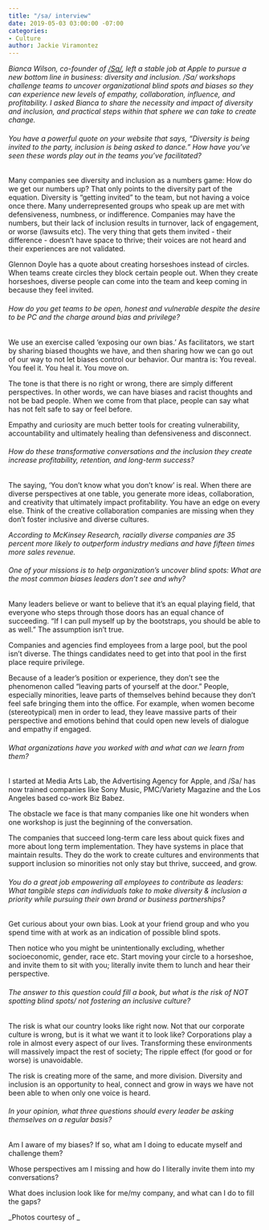 ```yaml
---
title: "/sa/ interview"
date: 2019-05-03 03:00:00 -07:00
categories:
- Culture
author: Jackie Viramontez
---
```


_Bianca Wilson, co-founder of [/Sa/](https://www.say-space.com/), left a stable job at Apple to pursue a new bottom line in business: diversity and inclusion. /Sa/ workshops challenge teams to uncover organizational blind spots and biases so they can experience new levels of empathy, collaboration, influence, and profitability. I asked Bianca to share the necessity and impact of diversity and inclusion, and practical steps within that sphere we can take to create change._ 

###### You have a powerful quote on your website that says, “Diversity is being invited to the party, inclusion is being asked to dance.” How have you’ve seen these words play out in the teams you’ve facilitated?

Many companies see diversity and inclusion as a numbers game: How do we get our numbers up? That only points to the diversity part of the equation. Diversity is “getting invited” to the team, but not having a voice once there. Many underrepresented groups who speak up are met with defensiveness, numbness, or indifference. Companies may have the numbers, but their lack of inclusion results in turnover, lack of engagement, or worse (lawsuits etc). The very thing that gets them invited - their difference - doesn’t have space to thrive; their voices are not heard and their experiences are not validated. 

Glennon Doyle has a quote about creating horseshoes instead of circles. When teams create circles they block certain people out. When they create horseshoes, diverse people can come into the team and keep coming in because they feel invited. 

###### How do you get teams to be open, honest and vulnerable despite the desire to be PC and the charge around bias and privilege?

We use an exercise called ‘exposing our own bias.’ As facilitators, we start by sharing biased thoughts we have, and then sharing how we can go out of our way to not let biases control our behavior. Our mantra is: You reveal. You feel it. You heal it. You move on. 

The tone is that there is no right or wrong, there are simply different perspectives. In other words, we can have biases and racist thoughts and not be bad people. When we come from that place, people can say what has not felt safe to say or feel before.

Empathy and curiosity are much better tools for creating vulnerability, accountability and ultimately healing than defensiveness and disconnect.

###### How do these transformative conversations and the inclusion they create increase profitability, retention, and long-term success? 

The saying, ‘You don’t know what you don’t know’ is real. When there are diverse perspectives at one table, you generate more ideas, collaboration, and creativity that ultimately impact profitability. You have an edge on every else. Think of the creative collaboration companies are missing when they don’t foster inclusive and diverse cultures. 

_According to McKinsey Research, racially diverse companies are 35 percent more likely to outperform industry medians and have fifteen times more sales revenue._
 
###### One of your missions is to help organization’s uncover blind spots: What are the most common biases leaders don’t see and why? 

Many leaders believe or want to believe that it’s an equal playing field, that everyone who steps through those doors has an equal chance of succeeding. “If I can pull myself up by the bootstraps, you should  be able to as well.” The assumption isn’t true. 

Companies and agencies find employees from a large pool, but the pool isn’t diverse. The things candidates need to get into that pool in the first place require privilege.

Because of a leader’s position or experience, they don’t see the phenomenon called “leaving parts of yourself at the door.” People, especially minorities, leave parts of themselves behind because they don’t feel safe bringing them into the office. For example, when women become (stereotypical) men in order to lead, they leave massive parts of their perspective and emotions behind that could open new levels of dialogue and empathy if engaged.

###### What organizations have you worked with and what can we learn from them? 

I started at Media Arts Lab, the Advertising Agency for Apple, and /Sa/ has now trained companies like Sony Music, PMC/Variety Magazine and the Los Angeles based co-work Biz Babez.

The obstacle we face is that many companies like one hit wonders when one workshop is just the beginning of the conversation. 

The companies that succeed long-term care less about quick fixes and more about long term implementation. They have systems in place that maintain results. They do the work to create cultures and environments that support inclusion so minorities not only stay but thrive, succeed, and grow.

###### You do a great job empowering all employees to contribute as leaders: What tangible steps can individuals take to make diversity & inclusion a priority while pursuing their own brand or business partnerships?

Get curious about your own bias. Look at your friend group and who you spend time with at work as an indication of possible blind spots. 

Then notice who you might be unintentionally excluding, whether socioeconomic, gender, race etc. Start moving your circle to a horseshoe, and invite them to sit with you; literally invite them to lunch and hear their perspective. 

###### The answer to this question could fill a book, but what is the risk of NOT spotting blind spots/ not fostering an inclusive culture?

The risk is what our country looks like right now. Not that our corporate culture is wrong, but is it what we want it to look like? Corporations play a role in almost every aspect of our lives. Transforming these environments will massively impact the rest of society; The ripple effect (for good or for worse) is unavoidable. 

The risk is creating more of the same, and more division. Diversity and inclusion is an opportunity to heal, connect and grow in ways we have not been able to when only one voice is heard. 

###### In your opinion, what three questions should every leader be asking themselves on a regular basis?

Am I aware of my biases? If so, what am I doing to educate myself and challenge them?

Whose perspectives am I missing and how do I literally invite them into my conversations?

What does inclusion look like for me/my company, and what can I do to fill the gaps? 

_Photos courtesy of _